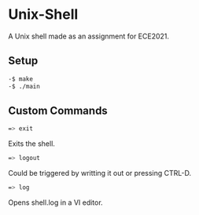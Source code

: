 # Unix-Shell

A Unix shell made as an assignment for ECE2021.

## Setup

```sh
-$ make
-$ ./main
```

## Custom Commands

```sh
=> exit
```

Exits the shell.

```sh
=> logout
```

Could be triggered by writting it out or pressing CTRL-D.

```sh
=> log
```

Opens shell.log in a VI editor.
